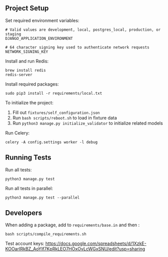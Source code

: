 ## Project Setup

Set required environment variables:
```
# Valid values are development, local, postgres_local, production, or staging
DJANGO_APPLICATION_ENVIRONMENT

# 64 character signing key used to authenticate network requests
NETWORK_SIGNING_KEY
```

Install and run Redis:
```
brew install redis
redis-server
```

Install required packages:
```
sudo pip3 install -r requirements/local.txt
```

To initialize the project:
1. Fill out `fixtures/self_configuration.json`
2. Run `bash scripts/reboot.sh` to load in fixture data
3. Run `python3 manage.py initialize_validator` to initialize related models

Run Celery:
```
celery -A config.settings worker -l debug
```

## Running Tests

Run all tests:
```
python3 manage.py test
```

Run all tests in parallel:
```
python3 manage.py test --parallel
```

## Developers

When adding a package, add to `requirements/base.in` and then :
```
bash scripts/compile_requirements.sh
```

Test account keys: https://docs.google.com/spreadsheets/d/1XzkE-KOOarIRkBZ_AoYIf7KpRkLEO7HOxOvLcWGxSNU/edit?usp=sharing
